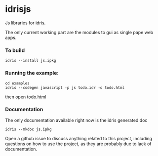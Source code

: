 # idrisjs
Js libraries for idris.

The only current working part are the modules to gui as single pape web apps. 

### To build
```shell
idris --install js.ipkg
```

### Running the example:
```shell
cd examples
idris --codegen javascript -p js todo.idr -o todo.html
```
then open todo.html

### Documentation
The only documentation available right now is the idris generated doc
```shell
idris --mkdoc js.ipkg
```
Open a github issue to discuss anything related to this project, including questions on how to use the project, as they are probably due to lack of documentation.
